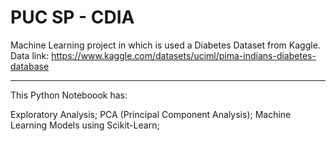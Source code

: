 # PUC SP - CDIA

Machine Learning project in which is used a Diabetes Dataset from Kaggle.
Data link: https://www.kaggle.com/datasets/uciml/pima-indians-diabetes-database

--------------------------

This Python Noteboook has:

Exploratory Analysis;
PCA (Principal Component Analysis);
Machine Learning Models using Scikit-Learn;
